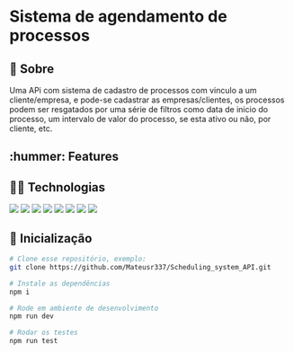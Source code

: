 # Sistema de agendamento de processos

## :link: Sobre

Uma APi com sistema de cadastro de processos com vinculo a um cliente/empresa, e pode-se cadastrar as empresas/clientes, os processos podem ser resgatados por uma série de filtros como data de inicio do processo, um intervalo de valor do processo, se esta ativo ou não, por cliente, etc.

## :hummer: Features

## :woman_technologist: Technologias
<div>
    <img src="https://img.shields.io/badge/typescript-3178C6?style=for-the-badge&logo=typescript&logoColor=black" />
    <img src="https://img.shields.io/badge/ts node-3178C6?style=for-the-badge&logo=ts node&logoColor=000000" />
    <img src="https://img.shields.io/badge/node.js-363636?style=for-the-badge&logo=node.js&logoColor=339933"/>
    <img src="https://img.shields.io/badge/prettier-F7B93E?style=for-the-badge&logo=prettier&logoColor=000000"/>
    <img src="https://img.shields.io/badge/jest-C21325?style=for-the-badge&logo=jest&logoColor=000000"/>
    <img src="https://img.shields.io/badge/supertest-141526?style=for-the-badge&logo=jest&logoColor=ffffff"/>
    <img src="https://img.shields.io/badge/joi-000000?style=for-the-badge&logo=joi&logoColor=ffffff"/>
    <img src="https://img.shields.io/badge/heroku-430098?style=for-the-badge&logo=heroku&logoColor=ffffff"/>
</div>

## :tada: Inicialização

```bash
# Clone esse repositório, exemplo:
git clone https://github.com/Mateusr337/Scheduling_system_API.git

# Instale as dependências
npm i

# Rode em ambiente de desenvolvimento
npm run dev

# Rodar os testes
npm run test
```

